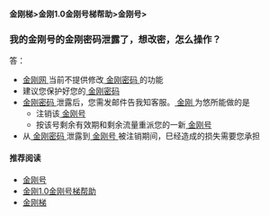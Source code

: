 #### 金刚梯>金刚1.0金刚号梯帮助>金刚号>
### 我的金刚号的金刚密码泄露了，想改密，怎么操作？

答：

- [ 金刚网 ](https://a2zitpro.github.io/web/kksitecn)当前不提供修改[ 金刚密码 ](https://a2zitpro.github.io/web/金刚号的配套参数)的功能
- 建议您保护好您的[ 金刚密码 ](https://a2zitpro.github.io/web/金刚号的配套参数)
- [ 金刚密码 ](https://a2zitpro.github.io/web/金刚号的配套参数)泄露后，您需发邮件告我知客服。[ 金刚 ](https://a2zitpro.github.io/web/a2zitpro)为悠所能做的是
  - 注销该[ 金刚号 ](https://a2zitpro.github.io/web/kkid)
  - 按该号剩余有效期和剩余流量重派您的一新[ 金刚号 ](https://a2zitpro.github.io/web/kkid)
- 从[ 金刚密码 ](https://a2zitpro.github.io/web/金刚号的配套参数)泄露到[ 金刚号 ](https://a2zitpro.github.io/web/kkid)被注销期间，巳经造成的损失需要您承担


#### 推荐阅读

- [金刚号](https://a2zitpro.github.io/web/list_kkid)
- [金刚1.0金刚号梯帮助](https://a2zitpro.github.io/web/list_helpkkvpn)
- [金刚梯](https://a2zitpro.github.io/web/dlb)
